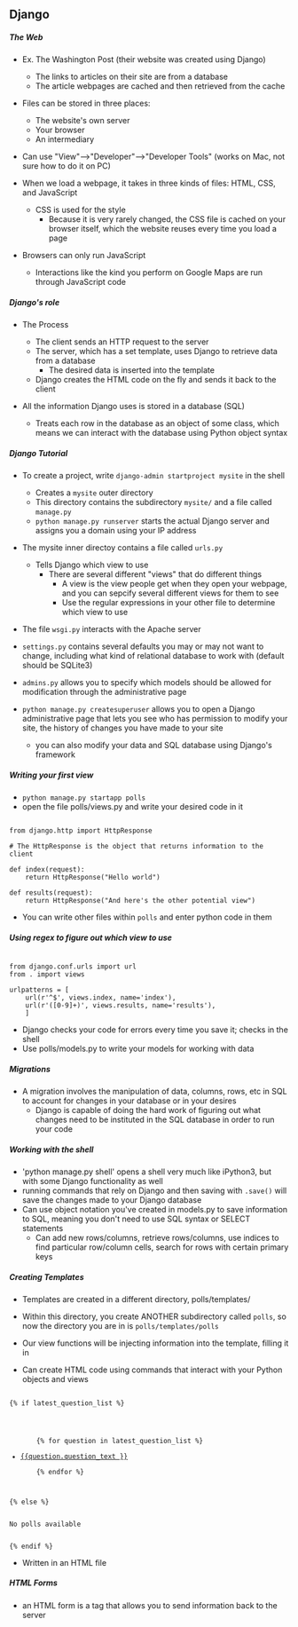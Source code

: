 ## Django

##### The Web
- Ex. The Washington Post (their website was created using Django)
    - The links to articles on their site are from a database
    - The article webpages are cached and then retrieved from the cache

- Files can be stored in three places:
    - The website's own server
    - Your browser
    - An intermediary

- Can use "View"-->"Developer"-->"Developer Tools" (works on Mac, not sure how to do it on PC)
- When we load a webpage, it takes in three kinds of files: HTML, CSS, and JavaScript
    - CSS is used for the style
        - Because it is very rarely changed, the CSS file is cached on your browser itself, which the website reuses every time you load a page

- Browsers can only run JavaScript
    - Interactions like the kind you perform on Google Maps are run through JavaScript code

##### Django's role
- The Process
    - The client sends an HTTP request to the server
    - The server, which has a set template, uses Django to retrieve data from a database
        - The desired data is inserted into the template
    - Django creates the HTML code on the fly and sends it back to the client

- All the information Django uses is stored in a database (SQL)
    - Treats each row in the database as an object of some class, which means we can interact with the database using Python object syntax

##### Django Tutorial
- To create a project, write `django-admin startproject mysite` in the shell
    - Creates a `mysite` outer directory
    - This directory contains the subdirectory `mysite/` and a file called `manage.py`
    - `python manage.py runserver` starts the actual Django server and assigns you a domain using your IP address

- The mysite inner directoy contains a file called `urls.py`
    - Tells Django which view to use
        - There are several different "views" that do different things
            - A view is the view people get when they open your webpage, and you can sepcify several different views for them to see
            - Use the regular expressions in your other file to determine which view to use
- The file `wsgi.py` interacts with the Apache server
- `settings.py` contains several defaults you may or may not want to change, including what kind of relational database to work with (default should be SQLite3)
- `admins.py` allows you to specify which models should be allowed for modification through the administrative page

- `python manage.py createsuperuser` allows you to open a Django administrative page that lets you see who has permission to modify your site, the history of changes you have made to your site
    - you can also modify your data and SQL database using Django's framework

##### Writing your first view
- `python manage.py startapp polls`
- open the file polls/views.py and write your desired code in it

<pre><code>
from django.http import HttpResponse

# The HttpResponse is the object that returns information to the client

def index(request):
    return HttpResponse("Hello world")

def results(request):
    return HttpResponse("And here's the other potential view")
</code></pre>

- You can write other files within `polls` and enter python code in them

##### Using regex to figure out which view to use

<pre><code>
from django.conf.urls import url
from . import views

urlpatterns = [
    url(r'^$', views.index, name='index'),
    url(r'([0-9]+)', views.results, name='results'),
    ]
</pre></code>

- Django checks your code for errors every time you save it; checks in the shell
- Use polls/models.py to write your models for working with data

##### Migrations
- A migration involves the manipulation of data, columns, rows, etc in SQL to account for changes in your database or in your desires
    - Django is capable of doing the hard work of figuring out what changes need to be instituted in the SQL database in order to run your code

##### Working with the shell
- 'python manage.py shell' opens a shell very much like iPython3, but with some Django functionality as well
- running commands that rely on Django and then saving with `.save()` will save the changes made to your Django database
- Can use object notation you've created in models.py to save information to SQL, meaning you don't need to use SQL syntax or SELECT statements
    - Can add new rows/columns, retrieve rows/columns, use indices to find particular row/column cells, search for rows with certain primary keys

##### Creating Templates
- Templates are created in a different directory, polls/templates/
- Within this directory, you create ANOTHER subdirectory called `polls`, so now the directory you are in is `polls/templates/polls`
- Our view functions will be injecting information into the template, filling it in

- Can create HTML code using commands that interact with your Python objects and views

<pre><code>
{% if latest_question_list %}

    <ul>
    {% for question in latest_question_list %}
        <li><a href="{% url 'results' question.id %}">{{question.question_text }}</a></li>
    {% endfor %}
    </ul>
{% else %}
    <p>No polls available</p>
{% endif %}
</pre></code>

- Written in an HTML file

##### HTML Forms
- an HTML form is a tag that allows you to send information back to the server